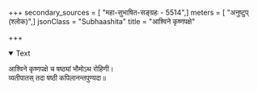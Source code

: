 +++
secondary_sources = [ "महा-सुभाषित-सङ्ग्रहः - 5514",]
meters = [ "अनुष्टुप् (श्लोक)",]
jsonClass = "Subhaashita"
title = "आश्विने कृष्णपक्षे"

+++

<details open><summary>Text</summary>

आश्विने कृष्णपक्षे च षष्ठ्यां भौमोऽथ रोहिणी।  
व्यतीपातस् तदा षष्ठी कपिलानन्तपुण्यदा॥
</details>
